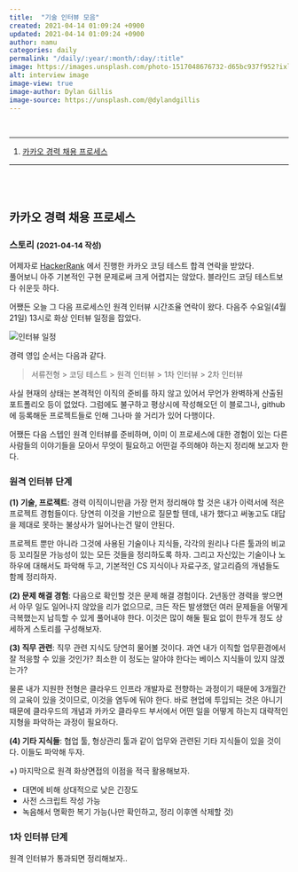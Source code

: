 ```yaml
---
title:  "기술 인터뷰 모음"
created: 2021-04-14 01:09:24 +0900
updated: 2021-04-14 01:09:24 +0900
author: namu
categories: daily
permalink: "/daily/:year/:month/:day/:title"
image: https://images.unsplash.com/photo-1517048676732-d65bc937f952?ixlib=rb-1.2.1&ixid=MnwxMjA3fDB8MHxwaG90by1wYWdlfHx8fGVufDB8fHx8&auto=format&fit=crop&w=1350&q=80
alt: interview image
image-view: true
image-author: Dylan Gillis
image-source: https://unsplash.com/@dylandgillis
---
```


<br>

---

1. [카카오 경력 채용 프로세스](#카카오-경력-채용-프로세스)

---

<br><br>
## 카카오 경력 채용 프로세스

### 스토리 <small>(2021-04-14 작성)</small>

어제자로 [HackerRank](https://www.hackerrank.com/) 에서 진행한 카카오 코딩 테스트 합격 연락을 받았다.<br>
풀어보니 아주 기본적인 구현 문제로써 크게 어렵지는 않았다. 블라인드 코딩 테스트보다 쉬운듯 하다.

어쨌든 오늘 그 다음 프로세스인 원격 인터뷰 시간조율 연락이 왔다.
다음주 수요일(4월 21일) 13시로 화상 인터뷰 일정을 잡았다.

![인터뷰 일정](https://daesungra.github.io/namu/assets/post-img/interview_schedule.png)

경력 영입 순서는 다음과 같다.

> 서류전형 > 코딩 테스트 > 원격 인터뷰 > 1차 인터뷰 > 2차 인터뷰

사실 현재의 상태는 본격적인 이직의 준비를 하지 않고 있어서 무언가 완벽하게 산출된 포트폴리오 등이 없었다.
그럼에도 불구하고 평상시에 작성해오던 이 블로그나, github 에 등록해둔 프로젝트들로 인해 그나마 쓸 거리가 있어 다행이다.

어쨌든 다음 스텝인 원격 인터뷰를 준비하며, 이미 이 프로세스에 대한 경험이 있는 다른 사람들의 이야기들을 모아서
무엇이 필요하고 어떤걸 주의해야 하는지 정리해 보고자 한다.

### 원격 인터뷰 단계

**(1) 기술, 프로젝트**: 경력 이직이니만큼 가장 먼저 정리해야 할 것은 내가 이력서에 적은 프로젝트 경험들이다.
당연히 이것을 기반으로 질문할 텐데, 내가 했다고 써놓고도 대답을 제대로 못하는 불상사가 일어나는건 말이 안된다.

프로젝트 뿐만 아니라 그것에 사용된 기술이나 지식들, 각각의 원리나 다른 툴과의 비교 등 꼬리질문 가능성이 있는 모든 것들을 정리하도록 하자.
그리고 자신있는 기술이나 노하우에 대해서도 파악해 두고, 기본적인 CS 지식이나 자료구조, 알고리즘의 개념들도 함께 정리하자.

**(2) 문제 해결 경험**: 다음으로 확인할 것은 문제 해결 경험이다. 2년동안 경력을 쌓으면서 아무 일도 일어나지 않았을 리가 없으므로,
크든 작든 발생했던 여러 문제들을 어떻게 극복했는지 납득할 수 있게 풀어내야 한다.
이것은 많이 해둘 필요 없이 한두개 정도 상세하게 스토리를 구성해보자.

**(3) 직무 관련**: 직무 관련 지식도 당연히 물어볼 것이다. 과연 내가 이직할 업무환경에서 잘 적응할 수 있을 것인가?
최소한 이 정도는 알아야 한다는 베이스 지식들이 있지 않겠는가?

물론 내가 지원한 전형은 클라우드 인프라 개발자로 전향하는 과정이기 때문에 3개월간의 교육이 있을 것이므로, 이것을 염두에 둬야 한다.
바로 현업에 투입되는 것은 아니기 때문에 클라우드의 개념과 카카오 클라우드 부서에서 어떤 일을 어떻게 하는지
대략적인 지형을 파악하는 과정이 필요하다.

**(4) 기타 지식들**: 협업 툴, 형상관리 툴과 같이 업무와 관련된 기타 지식들이 있을 것이다. 이들도 파악해 두자.

+) 마지막으로 원격 화상면접의 이점을 적극 활용해보자.
- 대면에 비해 상대적으로 낮은 긴장도
- 사전 스크립트 작성 가능
- 녹음해서 명확한 복기 가능(나만 확인하고, 정리 이후엔 삭제할 것)

### 1차 인터뷰 단계

원격 인터뷰가 통과되면 정리해보자..
